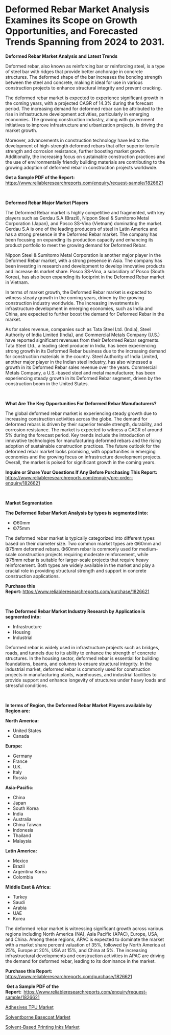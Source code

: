 <p><h1>Deformed Rebar Market Analysis Examines its Scope on Growth Opportunities, and Forecasted Trends Spanning from 2024 to 2031.</h1></p><p><strong>Deformed Rebar Market Analysis and Latest Trends</strong></p>
<p><p>Deformed rebar, also known as reinforcing bar or reinforcing steel, is a type of steel bar with ridges that provide better anchorage in concrete structures. The deformed shape of the bar increases the bonding strength between the steel and concrete, making it ideal for use in various construction projects to enhance structural integrity and prevent cracking.</p><p>The deformed rebar market is expected to experience significant growth in the coming years, with a projected CAGR of 14.3% during the forecast period. The increasing demand for deformed rebar can be attributed to the rise in infrastructure development activities, particularly in emerging economies. The growing construction industry, along with government initiatives to improve infrastructure and urbanization projects, is driving the market growth.</p><p>Moreover, advancements in construction technology have led to the development of high-strength deformed rebars that offer superior tensile strength and corrosion resistance, further boosting market growth. Additionally, the increasing focus on sustainable construction practices and the use of environmentally friendly building materials are contributing to the growing adoption of deformed rebar in construction projects worldwide.</p></p>
<p><strong>Get a Sample PDF of the Report:&nbsp;</strong> <a href="https://www.reliableresearchreports.com/enquiry/request-sample/1826621">https://www.reliableresearchreports.com/enquiry/request-sample/1826621</a></p>
<p>&nbsp;</p>
<p><strong>Deformed Rebar Major Market Players</strong></p>
<p><p>The Deformed Rebar market is highly competitive and fragmented, with key players such as Gerdau S.A (Brazil), Nippon Steel & Sumitomo Metal Corporation (Japan), and Posco SS-Vina (Vietnam) dominating the market. Gerdau S.A is one of the leading producers of steel in Latin America and has a strong presence in the Deformed Rebar market. The company has been focusing on expanding its production capacity and enhancing its product portfolio to meet the growing demand for Deformed Rebar.</p><p>Nippon Steel & Sumitomo Metal Corporation is another major player in the Deformed Rebar market, with a strong presence in Asia. The company has been investing in research and development to develop innovative products and increase its market share. Posco SS-Vina, a subsidiary of Posco (South Korea), has also been expanding its footprint in the Deformed Rebar market in Vietnam.</p><p>In terms of market growth, the Deformed Rebar market is expected to witness steady growth in the coming years, driven by the growing construction industry worldwide. The increasing investments in infrastructure development in emerging economies, such as India and China, are expected to further boost the demand for Deformed Rebar in the market.</p><p>As for sales revenue, companies such as Tata Steel Ltd. (India), Steel Authority of India Limited (India), and Commercial Metals Company (U.S.) have reported significant revenues from their Deformed Rebar segments. Tata Steel Ltd., a leading steel producer in India, has been experiencing strong growth in its Deformed Rebar business due to the increasing demand for construction materials in the country. Steel Authority of India Limited, another major player in the Indian steel industry, has also witnessed a growth in its Deformed Rebar sales revenue over the years. Commercial Metals Company, a U.S.-based steel and metal manufacturer, has been experiencing steady growth in its Deformed Rebar segment, driven by the construction boom in the United States.</p></p>
<p>&nbsp;</p>
<p><strong>What Are The Key Opportunities For Deformed Rebar Manufacturers?</strong></p>
<p><p>The global deformed rebar market is experiencing steady growth due to increasing construction activities across the globe. The demand for deformed rebars is driven by their superior tensile strength, durability, and corrosion resistance. The market is expected to witness a CAGR of around 5% during the forecast period. Key trends include the introduction of innovative technologies for manufacturing deformed rebars and the rising adoption of sustainable construction practices. The future outlook for the deformed rebar market looks promising, with opportunities in emerging economies and the growing focus on infrastructure development projects. Overall, the market is poised for significant growth in the coming years.</p></p>
<p><strong>Inquire or Share Your Questions If Any Before Purchasing This Report:</strong> <a href="https://www.reliableresearchreports.com/enquiry/pre-order-enquiry/1826621">https://www.reliableresearchreports.com/enquiry/pre-order-enquiry/1826621</a></p>
<p>&nbsp;</p>
<p><strong>Market Segmentation</strong></p>
<p><strong>The Deformed Rebar Market Analysis by types is segmented into:</strong></p>
<p><ul><li>Φ60mm</li><li>Φ75mm</li></ul></p>
<p><p>The deformed rebar market is typically categorized into different types based on their diameter size. Two common market types are Φ60mm and Φ75mm deformed rebars. Φ60mm rebar is commonly used for medium-scale construction projects requiring moderate reinforcement, while Φ75mm rebar is suitable for larger-scale projects that require heavy reinforcement. Both types are widely available in the market and play a crucial role in providing structural strength and support in concrete construction applications.</p></p>
<p><strong>Purchase this Report:&nbsp;</strong><a href="https://www.reliableresearchreports.com/purchase/1826621">https://www.reliableresearchreports.com/purchase/1826621</a></p>
<p>&nbsp;</p>
<p><strong>The Deformed Rebar Market Industry Research by Application is segmented into:</strong></p>
<p><ul><li>Infrastructure</li><li>Housing</li><li>Industrial</li></ul></p>
<p><p>Deformed rebar is widely used in infrastructure projects such as bridges, roads, and tunnels due to its ability to enhance the strength of concrete structures. In the housing sector, deformed rebar is essential for building foundations, beams, and columns to ensure structural integrity. In the industrial market, deformed rebar is commonly used for construction projects in manufacturing plants, warehouses, and industrial facilities to provide support and enhance longevity of structures under heavy loads and stressful conditions.</p></p>
<p>&nbsp;</p>
<p><strong>In terms of Region, the Deformed Rebar Market Players available by Region are:</strong></p>
<p>
    <p> <strong> North America: </strong>
        <ul>
            <li>United States</li>
            <li>Canada</li>
        </ul>
        </p> 
    <p> <strong> Europe: </strong>
        <ul>
            <li>Germany</li>
            <li>France</li>
            <li>U.K.</li>
            <li>Italy</li>
            <li>Russia</li>
        </ul>
        </p> 
    <p> <strong> Asia-Pacific: </strong>
        <ul>
            <li>China</li>
            <li>Japan</li>
            <li>South Korea</li>
            <li>India</li>
            <li>Australia</li>
            <li>China Taiwan</li>
            <li>Indonesia</li>
            <li>Thailand</li>
            <li>Malaysia</li>
        </ul>
        </p> 
    <p> <strong> Latin America: </strong>
        <ul>
            <li>Mexico</li>
            <li>Brazil</li>
            <li>Argentina Korea</li>
            <li>Colombia</li>
        </ul>
        </p> 
    <p> <strong> Middle East & Africa: </strong>
        <ul>
            <li>Turkey</li>
            <li>Saudi</li>
            <li>Arabia</li>
            <li>UAE</li>
            <li>Korea</li>
        </ul>
    </p>
    </p>
<p><p>The deformed rebar market is witnessing significant growth across various regions including North America (NA), Asia Pacific (APAC), Europe, USA, and China. Among these regions, APAC is expected to dominate the market with a market share percent valuation of 35%, followed by North America at 25%, Europe at 20%, USA at 15%, and China at 5%. The increasing infrastructural developments and construction activities in APAC are driving the demand for deformed rebar, leading to its dominance in the market.</p></p>
<p><strong>Purchase this Report: </strong><a href="https://www.reliableresearchreports.com/purchase/1826621">https://www.reliableresearchreports.com/purchase/1826621</a></p>
<p>&nbsp;<strong>Get a Sample PDF of the Report:&nbsp;&nbsp;</strong><a href="https://www.reliableresearchreports.com/enquiry/request-sample/1826621">https://www.reliableresearchreports.com/enquiry/request-sample/1826621</a></p>
<p><strong></strong></p>
<p><p><a href="https://view.publitas.com/reportprime-1/adhesives-tpu-market-size-global-industry-overview-market-segmentation-and-forecast-2023-to-2030/">Adhesives TPU Market</a></p><p><a href="https://view.publitas.com/reportprime-1/solventborne-basecoat-market-research-report-the-key-to-successful-business-strategy-forecasted-for-period-from-2023-2030/">Solventborne Basecoat Market</a></p><p><a href="https://view.publitas.com/reportprime-1/solvent-based-printing-inks-market-size-growth-and-forecast-from-2023-2030/">Solvent-Based Printing Inks Market</a></p></p>